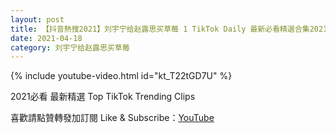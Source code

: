 ```yaml
---
layout: post
title: 【抖音熱搜2021】刘宇宁给赵露思买草莓 1 TikTok Daily 最新必看精選合集2021 04 18
date: 2021-04-18
category: 刘宇宁给赵露思买草莓
---
```


{% include youtube-video.html id="kt_T22tGD7U" %}

2021必看 最新精選 Top TikTok Trending Clips

喜歡請點贊轉發加訂閱 Like & Subscribe：[YouTube](https://www.youtube.com/channel/UCAoR7VcanIPd04uEq_GIylA/videos)

